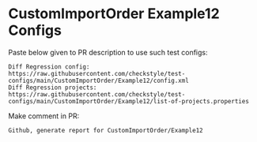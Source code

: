 # CustomImportOrder Example12 Configs
Paste below given to PR description to use such test configs:
```
Diff Regression config: https://raw.githubusercontent.com/checkstyle/test-configs/main/CustomImportOrder/Example12/config.xml
Diff Regression projects: https://raw.githubusercontent.com/checkstyle/test-configs/main/CustomImportOrder/Example12/list-of-projects.properties
```
Make comment in PR:
```
Github, generate report for CustomImportOrder/Example12
```
